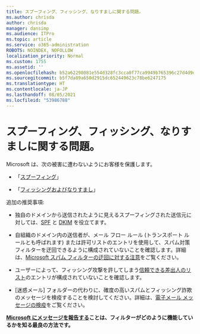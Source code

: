 ```yaml
---
title: スプーフィング、フィッシング、なりすましに関する問題。
ms.author: chrisda
author: chrisda
manager: dansimp
ms.audience: ITPro
ms.topic: article
ms.service: o365-administration
ROBOTS: NOINDEX, NOFOLLOW
localization_priority: Normal
ms.custom: 1755
ms.assetid: ''
ms.openlocfilehash: b52a62298081e554d328fc3cca0f77ca9949b765396c27d4d9da247f411d6d2c
ms.sourcegitcommit: b5f7da89a650d2915dc652449623c78be6247175
ms.translationtype: HT
ms.contentlocale: ja-JP
ms.lasthandoff: 08/05/2021
ms.locfileid: "53986788"
---
```

# <a name="issues-with-spoofing-phishing-or-impersonation"></a>スプーフィング、フィッシング、なりすましに関する問題。

Microsoft は、次の被害に遭わないようにお客様を保護します。

- 「[スプーフィング](https://docs.microsoft.com/microsoft-365/security/office-365-security/anti-spoofing-protection)」

- 「[フィッシングおよびなりすまし](https://docs.microsoft.com/microsoft-365/security/office-365-security/atp-anti-phishing)」

追加の推奨事項:

- 独自のドメインから送信されたように見えるスプーフィングされた送信元に対しては、[SPF](https://docs.microsoft.com/microsoft-365/security/office-365-security/set-up-spf-in-office-365-to-help-prevent-spoofing) と [DKIM](https://docs.microsoft.com/microsoft-365/security/office-365-security/use-dkim-to-validate-outbound-email) を役立てます。

- 自組織のドメイン内の送信者が、メール フロー ルール (トランスポート ルールとも呼ばれます) または許可リストのエントリを使用して、スパム対策フィルターを迂回できるように構成されていないことを確認します。詳細は、[Microsoft スパム フィルターの迂回に対する注意](https://docs.microsoft.com/exchange/troubleshoot/antispam/cautions-against-bypassing-spam-filters)をご覧ください。

- ユーザーによって、フィッシング攻撃を許してしまう[信頼できる差出人のリスト](https://support.office.com/article/BE1BAEA0-BEAB-4A30-B968-9004332336CE)のエントリが構成されていないことを確認します。

- [迷惑メール] フォルダーの代わりに、確度の高いスパムとフィッシング詐欺のメッセージを検疫することを検討してください。詳細は、[電子メール メッセージの検疫](https://docs.microsoft.com/microsoft-365/security/office-365-security/quarantine-email-messages)をご覧ください。

**[Microsoft にメッセージを報告する](https://support.office.com/article/b5caa9f1-cdf3-4443-af8c-ff724ea719d2)ことは、フィルターがどのように機能しているかを知る最良の方法です。**
